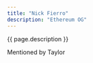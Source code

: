 ```yaml
---
title: "Nick Fierro"
description: "Ethereum OG"
---
```


{{ page.description }}

Mentioned by Taylor

